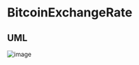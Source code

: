# BitcoinExchangeRate

## UML
![image](https://user-images.githubusercontent.com/107873842/216833421-c8318c1b-3a92-4704-815b-fc293cf92a7b.jpeg)


